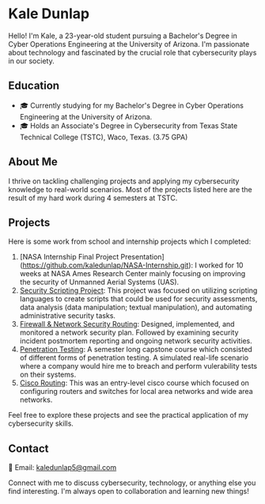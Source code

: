 # Kale Dunlap

Hello! I'm Kale, a 23-year-old student pursuing a Bachelor's Degree in Cyber Operations Engineering at the University of Arizona. 
I'm passionate about technology and fascinated by the crucial role that cybersecurity plays in our society.

## Education

- 🎓 Currently studying for my Bachelor's Degree in Cyber Operations Engineering at the University of Arizona.
- 🎓 Holds an Associate's Degree in Cybersecurity from Texas State Technical College (TSTC), Waco, Texas. (3.75 GPA)

## About Me

I thrive on tackling challenging projects and applying my cybersecurity knowledge to real-world scenarios. Most of the projects listed here are the result of my hard work during 4 semesters at TSTC.

## Projects

Here is some work from school and internship projects which I completed:

1. [NASA Internship Final Project Presentation] (https://github.com/kaledunlap/NASA-Internship.git): I worked for 10 weeks at NASA Ames Research Center mainly focusing on improving the security of Unmanned Aerial Systems (UAS).
2. [Security Scripting Project](https://github.com/kaledunlap/Security-Scripting): This project was focused on utilizing scripting languages to create scripts that could be used for security assessments, data analysis (data manipulation; textual manipulation), and automating administrative security tasks.
3. [Firewall & Network Security Routing](https://github.com/kaledunlap/Firewall-and-Network-Security): Designed, implemented, and monitored a network security plan. Followed by examining security incident postmortem reporting and ongoing network security activities.
4. [Penetration Testing](https://github.com/kaledunlap/Penetration-Testing): A semester long capstone course which consisted of different forms of penetration testing. A simulated real-life scenario where a company would hire me to breach and perform vulerability tests on their systems.
5. [Cisco Routing](https://github.com/kaledunlap/Routing): This was an entry-level cisco course which focused on configuring routers and switches for local area networks and wide area networks.

Feel free to explore these projects and see the practical application of my cybersecurity skills.

## Contact

📧 Email: kaledunlap5@gmail.com

Connect with me to discuss cybersecurity, technology, or anything else you find interesting. I'm always open to collaboration and learning new things!
